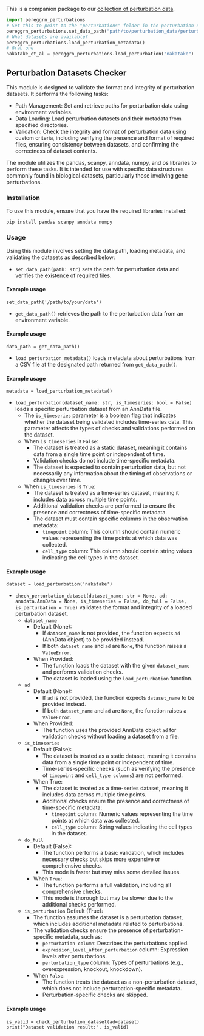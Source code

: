 This is a companion package to our [collection of perturbation data](https://github.com/ekernf01/perturbation_data).

```python
import pereggrn_perturbations
# Set this to point to the "perturbations" folder in the perturbation data collection. 
pereggrn_perturbations.set_data_path("path/to/perturbation_data/perturbations")
# What datasets are available?
pereggrn_perturbations.load_perturbation_metadata()
# Grab one
nakatake_et_al = pereggrn_perturbations.load_perturbation("nakatake") 
```

## Perturbation Datasets Checker

This module is designed to validate the format and integrity of perturbation datasets. It performs the following tasks:

- Path Management: Set and retrieve paths for perturbation data using environment variables.
- Data Loading: Load perturbation datasets and their metadata from specified directories.
- Validation: Check the integrity and format of perturbation data using custom criteria, including verifying the presence and format of required files, ensuring consistency between datasets, and confirming the correctness of dataset contents.

The module utilizes the pandas, scanpy, anndata, numpy, and os libraries to perform these tasks. It is intended for use with specific data structures commonly found in biological datasets, particularly those involving gene perturbations.

### Installation

To use this module, ensure that you have the required libraries installed:
    
    pip install pandas scanpy anndata numpy

### Usage
Using this module involves setting the data path, loading metadata, and validating the datasets as described below:

- `set_data_path(path: str)` sets the path for perturbation data and verifies the existence of required files.
#### Example usage
    set_data_path('/path/to/your/data')

- `get_data_path()` retrieves the path to the perturbation data from an environment variable.
#### Example usage
    data_path = get_data_path()

- `load_perturbation_metadata()` loads metadata about perturbations from a CSV file at the designated path returned from `get_data_path()`.
#### Example usage
    metadata = load_perturbation_metadata()

- `load_perturbation(dataset_name: str, is_timeseries: bool = False)` loads a specific perturbation dataset from an AnnData file.
    - The `is_timeseries` parameter is a boolean flag that indicates whether the dataset being validated includes time-series data. This parameter affects the types of checks and validations performed on the dataset.
    - When `is_timeseries` is `False`:
        - The dataset is treated as a static dataset, meaning it contains data from a single time point or independent of time.
        - Validation checks do not include time-specific metadata.
        - The dataset is expected to contain perturbation data, but not necessarily any information about the timing of observations or changes over time.
    - When `is_timeseries` is `True`:
        - The dataset is treated as a time-series dataset, meaning it includes data across multiple time points.
        - Additional validation checks are performed to ensure the presence and correctness of time-specific metadata.
        - The dataset must contain specific columns in the observation metadata:
            - `timepoint` column: This column should contain numeric values representing the time points at which data was collected.
            - `cell_type` column: This column should contain string values indicating the cell types in the dataset.
#### Example usage
    dataset = load_perturbation('nakatake')

- `check_perturbation_dataset(dataset_name: str = None, ad: anndata.AnnData = None, is_timeseries = False, do_full = False, is_perturbation = True)` validates the format and integrity of a loaded perturbation dataset.
    - `dataset_name`
        - Default (None):
            - If `dataset_name` is not provided, the function expects `ad` (AnnData object) to be provided instead.
            - If both `dataset_name` and `ad` are `None`, the function raises a `ValueError`.
        - When Provided:
            - The function loads the dataset with the given `dataset_name` and performs validation checks.
            - The dataset is loaded using the `load_perturbation` function.
    - `ad`
        - Default (None):
            - If `ad` is not provided, the function expects `dataset_name` to be provided instead.
            - If both `dataset_name` and `ad` are `None`, the function raises a `ValueError`.
        - When Provided:
            - The function uses the provided AnnData object `ad` for validation checks without loading a dataset from a file.
    - `is_timeseries`
        - Default (False):
            - The dataset is treated as a static dataset, meaning it contains data from a single time point or independent of time.
            - Time-series-specific checks (such as verifying the presence of `timepoint` and `cell_type columns`) are not performed.
        - When True:
            - The dataset is treated as a time-series dataset, meaning it includes data across multiple time points.
            - Additional checks ensure the presence and correctness of time-specific metadata:
                - `timepoint` column: Numeric values representing the time points at which data was collected.
                - `cell_type` column: String values indicating the cell types in the dataset.
    - `do_full`
        - Default (False):
            - The function performs a basic validation, which includes necessary checks but skips more expensive or comprehensive checks.
            - This mode is faster but may miss some detailed issues.
        - When `True`:
            - The function performs a full validation, including all comprehensive checks.
            - This mode is thorough but may be slower due to the additional checks performed.
    - `is_perturbation`
        Default (True):
        - The function assumes the dataset is a perturbation dataset, which includes additional metadata related to perturbations.
        - The validation checks ensure the presence of perturbation-specific metadata, such as:
            - `perturbation column`: Describes the perturbations applied.
            - `expression_level_after_perturbation` column: Expression levels after perturbations.
            - `perturbation_type` column: Types of perturbations (e.g., overexpression, knockout, knockdown).
        - When `False`:
            - The function treats the dataset as a non-perturbation dataset, which does not include perturbation-specific metadata.
            - Perturbation-specific checks are skipped.
#### Example usage
    is_valid = check_perturbation_dataset(ad=dataset)
    print("Dataset validation result:", is_valid)
